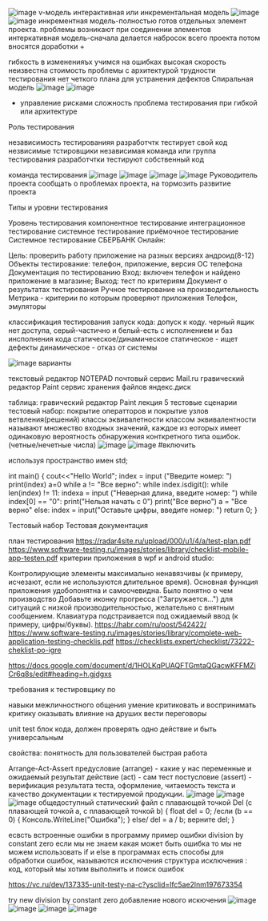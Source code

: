 ![image](https://user-images.githubusercontent.com/112688317/232414891-8504993a-a356-4b6b-b07e-1dfbe1716eb3.png)
v-модель интерактивная или инкрементальная модель
![image](https://user-images.githubusercontent.com/112688317/232415070-0a68736f-e0e3-44a5-95e8-8bcb74d70b4a.png)
![image](https://user-images.githubusercontent.com/112688317/232415090-4a2eacd1-7785-4e12-a3ae-69b8719e7057.png)
инкрементная модель-полностью готов отдельных элемент проекта. проблемы возникают при соединении элементов интеркативная модель-сначала делается набросок всего проекта потом вносятся доработки +

гибкость в измененияъх
учимся на ошибках
высокая скорость
неизвестна стоимость
проблемы с архитектурой трудности тестирования нет четкого плана для устранения дефектов
Спиральная модель
![image](https://user-images.githubusercontent.com/112688317/232415150-61b11918-e1d7-4162-8bf9-46524c086cd6.png)
![image](https://user-images.githubusercontent.com/112688317/232415180-3c53d81c-85ca-4111-a886-75800b294264.png)
+ управление рисками
сложность проблема тестирования при гибкой или архитектуре

Роль тестирования

независимость тестированияя разработчтк тестирует свой код незвисимые тстировщики независимая команда или группа тестирования разработчтки тестируют собственный код

команда тестирования
![image](https://user-images.githubusercontent.com/112688317/232415288-09cb2d5a-b003-46b2-9736-ff7964dcfe4f.png)
![image](https://user-images.githubusercontent.com/112688317/232415318-c8ad0938-33ec-461e-bc9c-f2f6435e900a.png)
![image](https://user-images.githubusercontent.com/112688317/232415366-763e898f-8426-42c4-83dc-4d3787179998.png)
![image](https://user-images.githubusercontent.com/112688317/232415401-2b592e38-fb72-4924-a788-be4d7b87d6af.png)
Руководитель проекта сообщать о проблемах проекта, на тормозить развитие проекта

Типы и уровни тестирования

Уровень тестирования
компонентное тестирование
интеграционное тестирование
системное тестирование
приёмочное тестирование
Системное тестирование СБЕРБАНК Онлайн:

Цель: проверить работу приложение на разных версиях андроид(8-12)
Объекты тестирование: телефон, приложение, версия ОС телефона
Документация по тестированию
Вход: включен телефон и найдено приложение в магазине; Выход: тест по критериям
Документ о результатах тестирования
Ручное тестирование на производительность
Метрика - критерии по которым проверяют приложения
Телефон, эмуляторы



классификация тестирования
запуск кода: допуск к коду. 
черный ящик нет доступа, серый-частично и белый-есть
с исполнением и баз инсполнения кода
статическое/динамическое
статическое - ищет дефекты
динамическое - отказ от системы


![image](https://user-images.githubusercontent.com/112687883/215058251-ec4499de-1d1b-42eb-8556-d5d719eb8b0f.png)
варианты

текстовый редактор NOTEPAD
почтовый сервис Mail.ru
гравический редактор Paint
сервис хранения файлов яндекс.диск


таблица:
гравический редактор Paint
лекция 5 тестовые сценарии тестовый набор: покрытие оператторов и покрытие узлов ветвления(решений) классы эквивалетности классом эквивалентности называют множество входных значений, каждое из еоторых имеет одинаковую вероятность обнаружения конткретного типа ошибок. (четные/нечетные числа)
![image](https://user-images.githubusercontent.com/112688317/232415799-74c0b22d-9e7a-40f9-b36e-cc98ff3b5fb1.png)
![image](https://user-images.githubusercontent.com/112688317/232415836-9310847f-4f94-4395-8a6c-8e34d981073d.png)
#включить

используя пространство имен std;

int main() { cout<<"Hello World"; index = input ("Введите номер: ") print(index) a=0 while a != "Все верно": while index.isdigit(): while len(index) != 11: indexa = input ("Неверная длина, введите номер: ") while index[0] == "0": print("Нельзя начать с 0") print("Все верно") a = "Все верно" else: index = input("Оставьте цифры, введите номер: ")
return 0; }

Тестовый набор Тестовая документация

план тестирования https://radar4site.ru/upload/000/u1/4/a/test-plan.pdf
https://www.software-testing.ru/images/stories/library/checklist-mobile-app-testen.pdf
критерии приложения в wpf и android studio:

Контролирующие элементы максимально ненавязчивы (к примеру, исчезают, если не используются длительное время).
Основная функция приложения удобопонятна и самоочевидна. Было понятно о чем производство
Добавьте иконку прогресса ("Загружается…") для ситуаций с низкой производительностью, желательно с внятным сообщением.
Клавиатура подстраивается под ожидаемый ввод (к примеру, цифры/буквы).
https://habr.com/ru/post/542422/ https://www.software-testing.ru/images/stories/library/complete-web-application-testing-checklis.pdf https://checklists.expert/checklist/73222-cheklist-po-igre

https://docs.google.com/document/d/1HOLKqPUAQFTGmtaQGacwKFFMZiCr6q8s/edit#heading=h.gjdgxs

требования к тестировщику по

навыки межличностного общения умение критиковать и воспринимать критику оказывать влияние на друших вести переговоры

unit test блок кода, должен проверять одно действие и быть универсальным

свойства: понятность для пользователей быстрая работа

Arrange-Act-Assert предусловие (arrange) - какие у нас переменные и ожидаемый результат действие (act) - сам тест постусловие (assert) - верификация результата теста, оформление, читаемость текста и качество документации к тестируемой продукции.
![image](https://user-images.githubusercontent.com/112687883/224287279-415195d7-2f89-4ea5-acc9-d434fb47ecb0.png)
![image](https://user-images.githubusercontent.com/112688317/232416340-7752af26-7722-4749-9e63-10f121fd675f.png)
![image](https://user-images.githubusercontent.com/112688317/232416364-a340a94d-6cb8-4f00-ac44-38f52db072ed.png)
общедоступный статический файл с плавающей точкой Del (с плавающей точкой a, с плавающей точкой b) { float del = 0; /если (b == 0) { Консоль.WriteLine("Ошибка"); } else/ del = a / b; верните del; }

есвсть встроенные ошибки в программу пример ошибки division by constant zero если мы не знаем какая может быть ошибка то мы не можем использовать if и else в программах есть способы для обработки ошибок, называются исключения структура исключения : код, который мы хотим выполнить и поиск ошибок

https://vc.ru/dev/137335-unit-testy-na-c?ysclid=lfc5ae2lnm197673354

try new division by constant zero добавление нового искючения
![image](https://user-images.githubusercontent.com/112688317/232416538-f0b4c4ed-34f4-4d0e-a80a-0b5d547a8750.png)
![image](https://user-images.githubusercontent.com/112688317/232416601-2a291503-9f67-4696-9179-931afa5b617c.png)
![image](https://user-images.githubusercontent.com/112688317/232416637-d9f6115b-7864-4ef3-a29d-05c134a3f2cb.png)
![image](https://user-images.githubusercontent.com/112688317/232416679-4464c0b8-0004-48bc-b6af-22af23c802b5.png)

